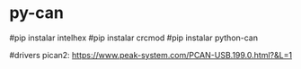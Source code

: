 # py-can


#pip instalar intelhex
#pip instalar crcmod
#pip instalar python-can

#drivers pican2:
https://www.peak-system.com/PCAN-USB.199.0.html?&L=1
